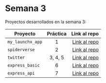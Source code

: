 # Semana 3 

Proyectos desarrollados en la semana 3:

| Proyecto | Práctica | Link al repo |
| ------------- |:-------------:| -----:|
|`my_launchx_app`|1|[Link al repo](https://github.com/cbryanalfonso/Practicas_Semana3_LaunchX/tree/master/my_launchx_app)|
|`spiderverse`|2|[Link al repo](https://github.com/cbryanalfonso/Practicas_Semana3_LaunchX/tree/master/spiderverse)|
|`twitter`|3, 4, 5|[Link al repo](https://github.com/cbryanalfonso/Practicas_Semana3_LaunchX/tree/master/twitter)|
|`express_basic`|6|[Link al repo](https://github.com/cbryanalfonso/Practicas_Semana3_LaunchX/tree/master/express_basic)|
|`express_api`|7|[Link al repo](https://github.com/cbryanalfonso/Practicas_Semana3_LaunchX/tree/master/express_api)|
